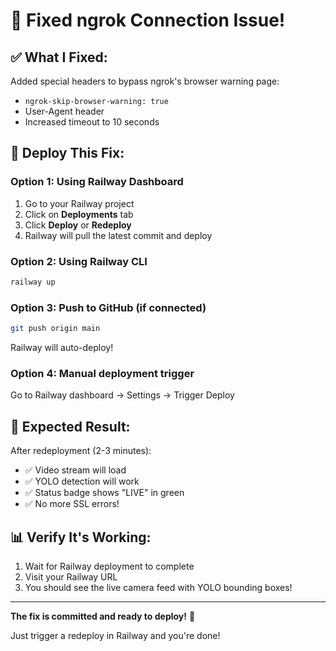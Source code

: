 # 🔧 Fixed ngrok Connection Issue!

## ✅ What I Fixed:
Added special headers to bypass ngrok's browser warning page:
- `ngrok-skip-browser-warning: true`
- User-Agent header
- Increased timeout to 10 seconds

## 🚀 Deploy This Fix:

### Option 1: Using Railway Dashboard
1. Go to your Railway project
2. Click on **Deployments** tab
3. Click **Deploy** or **Redeploy**
4. Railway will pull the latest commit and deploy

### Option 2: Using Railway CLI
```bash
railway up
```

### Option 3: Push to GitHub (if connected)
```bash
git push origin main
```
Railway will auto-deploy!

### Option 4: Manual deployment trigger
Go to Railway dashboard → Settings → Trigger Deploy

## 🎯 Expected Result:
After redeployment (2-3 minutes):
- ✅ Video stream will load
- ✅ YOLO detection will work
- ✅ Status badge shows "LIVE" in green
- ✅ No more SSL errors!

## 📊 Verify It's Working:
1. Wait for Railway deployment to complete
2. Visit your Railway URL
3. You should see the live camera feed with YOLO bounding boxes!

---

**The fix is committed and ready to deploy!** 🎉

Just trigger a redeploy in Railway and you're done!

